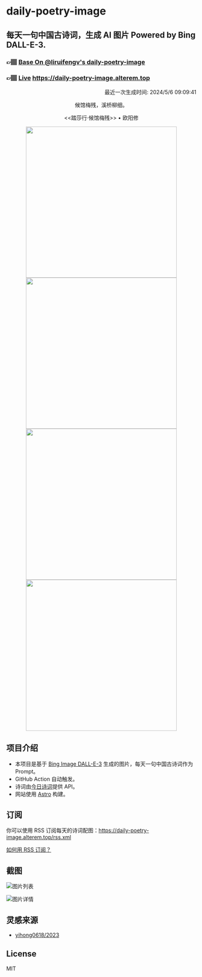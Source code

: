 
# daily-poetry-image

## 每天一句中国古诗词，生成 AI 图片 Powered by Bing DALL-E-3.

### 👉🏽 [Base On @liruifengv's daily-poetry-image](https://github.com/liruifengv/daily-poetry-image)

### 👉🏽 [Live](https://daily-poetry-image.alterem.top/) https://daily-poetry-image.alterem.top

<p align="right">
  最近一次生成时间: 2024/5/6 09:09:41
</p>
<p align="center">
候馆梅残，溪桥柳细。
</p>
<p align="center">
<<踏莎行·候馆梅残>> • 欧阳修
</p>
<p align="center">
<img src="https://tse2.mm.bing.net/th/id/OIG1.QdiXt_T2MWXKvxKo9dY1" height="400" width="400" />
<img src="https://tse2.mm.bing.net/th/id/OIG1.28KlSxzsmenj_ohA5tTB" height="400" width="400" />
<img src="https://tse1.mm.bing.net/th/id/OIG1.ke_mvrJxwdb.vq89ZFAV" height="400" width="400" />
<img src="https://tse3.mm.bing.net/th/id/OIG1.vefIqnOG.bvzFHIJUsfT" height="400" width="400" />
</p>

## 项目介绍

-   本项目是基于 [Bing Image DALL-E-3](https://www.bing.com/images/create) 生成的图片，每天一句中国古诗词作为 Prompt。
-   GitHub Action 自动触发。
-   诗词由[今日诗词](https://www.jinrishici.com/)提供 API。
-   网站使用 [Astro](https://astro.build) 构建。

## 订阅

你可以使用 RSS 订阅每天的诗词配图：https://daily-poetry-image.alterem.top/rss.xml

[如何用 RSS 订阅？](https://zhuanlan.zhihu.com/p/55026716)

## 截图

![图片列表](./screenshots/Snipaste_2023-12-28_21-00-26.png)

![图片详情](./screenshots/Snipaste_2023-12-28_21-00-53.png)

## 灵感来源

-   [yihong0618/2023](https://github.com/yihong0618/2023)

## License

MIT
